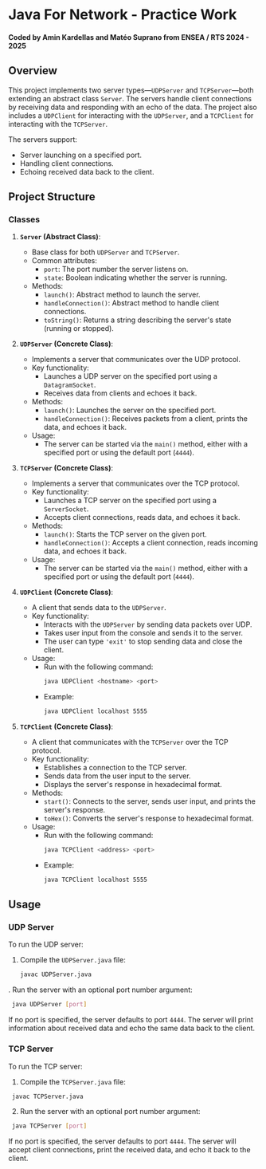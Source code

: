 # Java For Network - Practice Work
#### Coded by Amin Kardellas and Matéo Suprano from ENSEA / RTS 2024 - 2025

## Overview

This project implements two server types—`UDPServer` and `TCPServer`—both extending an abstract class `Server`. The servers handle client connections by receiving data and responding with an echo of the data. The project also includes a `UDPClient` for interacting with the `UDPServer`, and a `TCPClient` for interacting with the `TCPServer`.

The servers support:
- Server launching on a specified port.
- Handling client connections.
- Echoing received data back to the client.

## Project Structure

### Classes

1. **`Server` (Abstract Class)**:
    - Base class for both `UDPServer` and `TCPServer`.
    - Common attributes:
        - `port`: The port number the server listens on.
        - `state`: Boolean indicating whether the server is running.
    - Methods:
        - `launch()`: Abstract method to launch the server.
        - `handleConnection()`: Abstract method to handle client connections.
        - `toString()`: Returns a string describing the server's state (running or stopped).

2. **`UDPServer` (Concrete Class)**:
    - Implements a server that communicates over the UDP protocol.
    - Key functionality:
        - Launches a UDP server on the specified port using a `DatagramSocket`.
        - Receives data from clients and echoes it back.
    - Methods:
        - `launch()`: Launches the server on the specified port.
        - `handleConnection()`: Receives packets from a client, prints the data, and echoes it back.
    - Usage:
        - The server can be started via the `main()` method, either with a specified port or using the default port (`4444`).

3. **`TCPServer` (Concrete Class)**:
    - Implements a server that communicates over the TCP protocol.
    - Key functionality:
        - Launches a TCP server on the specified port using a `ServerSocket`.
        - Accepts client connections, reads data, and echoes it back.
    - Methods:
        - `launch()`: Starts the TCP server on the given port.
        - `handleConnection()`: Accepts a client connection, reads incoming data, and echoes it back.
    - Usage:
        - The server can be started via the `main()` method, either with a specified port or using the default port (`4444`).
     
4. **`UDPClient` (Concrete Class)**:
    - A client that sends data to the `UDPServer`.
    - Key functionality:
        - Interacts with the `UDPServer` by sending data packets over UDP.
        - Takes user input from the console and sends it to the server.
        - The user can type `'exit'` to stop sending data and close the client.
    - Usage:
        - Run with the following command:
          ```bash
          java UDPClient <hostname> <port>
          ```
        - Example:
          ```bash
          java UDPClient localhost 5555
          ```

5. **`TCPClient` (Concrete Class)**:
    - A client that communicates with the `TCPServer` over the TCP protocol.
    - Key functionality:
        - Establishes a connection to the TCP server.
        - Sends data from the user input to the server.
        - Displays the server's response in hexadecimal format.
    - Methods:
        - `start()`: Connects to the server, sends user input, and prints the server's response.
        - `toHex()`: Converts the server's response to hexadecimal format.
    - Usage:
        - Run with the following command:
          ```bash
          java TCPClient <address> <port>
          ```
        - Example:
          ```bash
          java TCPClient localhost 5555
          ```

## Usage

### UDP Server

To run the UDP server:

1. Compile the `UDPServer.java` file:
   ```bash
   javac UDPServer.java
   ```

. Run the server with an optional port number argument:
  ```bash
   java UDPServer [port]
   ```
If no port is specified, the server defaults to port `4444`.
The server will print information about received data and echo the same data back to the client.

### TCP Server
To run the TCP server:

1. Compile the `TCPServer.java` file:
  ```bash
   javac TCPServer.java
   ```
2. Run the server with an optional port number argument:
  ```bash
   java TCPServer [port]
   ```


If no port is specified, the server defaults to port `4444`.
The server will accept client connections, print the received data, and echo it back to the client.


